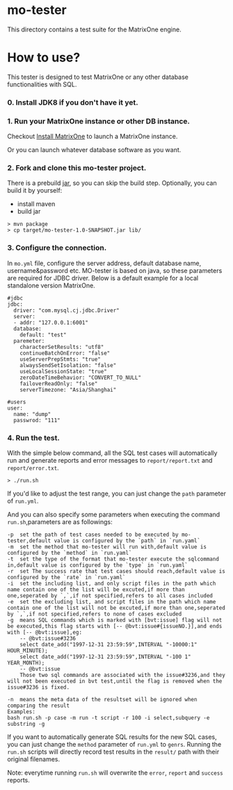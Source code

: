 # mo-tester
This directory contains a test suite for the MatrixOne engine.

# How to use?

This tester is designed to test MatrixOne or any other database functionalities with SQL. 

### 0. Install JDK8 if you don't have it yet.  

### 1. Run your MatrixOne instance or other DB instance. 

Checkout [Install MatrixOne](https://docs.matrixorigin.io/0.4.0/MatrixOne/Get-Started/install-standalone-matrixone/) to launch a MatrixOne instance.

Or you can launch whatever database software as you want. 

### 2. Fork and clone this mo-tester project. 

There is a prebuild [jar](lib/mo-tester-1.0-SNAPSHOT.jar), so you can skip the build step. Optionally, you can build it by yourself:

- install maven
- build jar

```
> mvn package
> cp target/mo-tester-1.0-SNAPSHOT.jar lib/
```

### 3. Configure the connection. 

In `mo.yml` file, configure the server address, default database name, username&password etc. MO-tester is based on java, so these parameters are required for JDBC driver.
Below is a default example for a local standalone version MatrixOne.

```
#jdbc
jdbc:
  driver: "com.mysql.cj.jdbc.Driver"
  server:
  - addr: "127.0.0.1:6001"
  database:
    default: "test"
  paremeter:
    characterSetResults: "utf8"
    continueBatchOnError: "false"
    useServerPrepStmts: "true"
    alwaysSendSetIsolation: "false"
    useLocalSessionState: "true"
    zeroDateTimeBehavior: "CONVERT_TO_NULL"
    failoverReadOnly: "false"
    serverTimezone: "Asia/Shanghai"

#users
user:
  name: "dump"
  passwrod: "111"
```

### 4. Run the test.

With the simple below command, all the SQL test cases will automatically run and generate reports and error messages to `report/report.txt` and `report/error.txt`.

```
> ./run.sh
```

If you'd like to adjust the test range, you can just change the `path` parameter of `run.yml`. 

And you can also specify some parameters when executing the command `run.sh`,parameters are as followings:
```
-p  set the path of test cases needed to be executed by mo-tester,default value is configured by the `path` in `run.yaml`
-m  set the method that mo-tester will run with,default value is configured by the `method` in `run.yaml`
-t  set the type of the format that mo-tester execute the sqlcommand in,default value is configured by the `type` in `run.yaml`
-r  set The success rate that test cases should reach,default value is configured by the `rate` in `run.yaml`
-i  set the including list, and only script files in the path which name contain one of the list will be excuted,if more than one,seperated by `,`,if not specified,refers to all cases included
-e  set the excluding list, and script files in the path which name contain one of the list will not be excuted,if more than one,seperated by `,`,if not specified,refers to none of cases excluded
-g  means SQL commands which is marked with [bvt:issue] flag will not be executed,this flag starts with [-- @bvt:issue#{issueNO.}],and ends with [-- @bvt:issue],eg:
    -- @bvt:issue#3236
    select date_add("1997-12-31 23:59:59",INTERVAL "-10000:1" HOUR_MINUTE);
    select date_add("1997-12-31 23:59:59",INTERVAL "-100 1" YEAR_MONTH);
    -- @bvt:issue
    Those two sql commands are associated with the issue#3236,and they will not been executed in bvt test,until the flag is removed when the issue#3236 is fixed.
    
-n  means the meta data of the resultset will be ignored when comparing the result
Examples:
bash run.sh -p case -m run -t script -r 100 -i select,subquery -e substring -g
```

If you want to automatically generate SQL results for the new SQL cases, you can just change the `method` parameter of `run.yml` to `genrs`. Running the `run.sh` scripts will directly record test results in the `result/` path with their original filenames.

Note: everytime running `run.sh` will overwrite the `error`, `report` and `success` reports.
